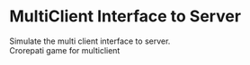 # MultiClient Interface to Server

Simulate the multi client interface to server. <br />
Crorepati game for multiclient <br />
